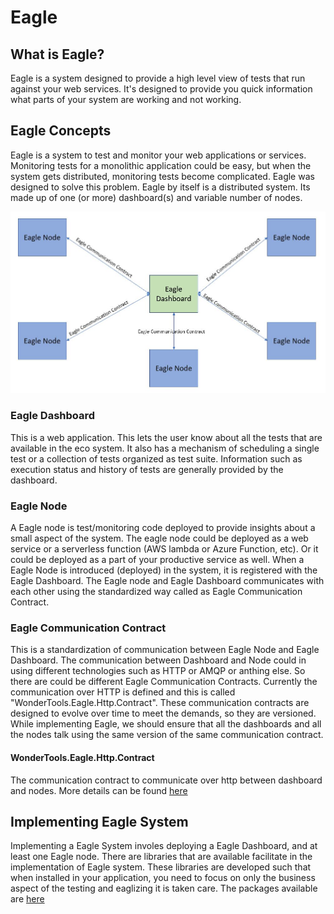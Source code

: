 # Eagle

## What is Eagle?
Eagle is a system designed to provide a high level view of tests that run against your web services. It's designed to provide you quick information what parts of your system are working and not working.

## Eagle Concepts
Eagle is a system to test and monitor your web applications or services. Monitoring tests for a monolithic application could be easy, but when the system gets distributed, monitoring tests become complicated. Eagle was designed to solve this problem. Eagle by itself is a distributed system. Its made up of one (or more) dashboard(s) and variable number of nodes.

![Block Diagram of Eagle](https://raw.githubusercontent.com/WonderTools/Eagle.Documentation/master/block-diagram.JPG)

### Eagle Dashboard
This is a web application. This lets the user know about all the tests that are available in the eco system. It also has a mechanism of scheduling a single test or a collection of tests organized as test suite. Information such as execution status and history of tests are generally provided by the dashboard.

### Eagle Node
A Eagle node is test/monitoring code deployed to provide insights about a small aspect of the system. The eagle node could be deployed as a web service or a serverless function  (AWS lambda or Azure Function, etc). Or it could be deployed as a part of your productive service as well. When a Eagle Node is introduced (deployed) in the system, it is registered with the Eagle Dashboard. The Eagle node and Eagle Dashboard communicates with each other using the standardized way called as Eagle Communication Contract.

### Eagle Communication Contract
This is a standardization of communication between Eagle Node and Eagle Dashboard. The communication between Dashboard and Node could in using different technologies such as HTTP or AMQP or anthing else. So there are could be different Eagle Communication Contracts. Currently the communication over HTTP is defined and this is called "WonderTools.Eagle.Http.Contract". These communication contracts are designed to evolve over time to meet the demands, so they are versioned. While implementing Eagle, we should ensure that all the dashboards and all the nodes talk using the same version of the same communication contract.

#### WonderTools.Eagle.Http.Contract
The communication contract to communicate over http between dashboard and nodes. More details can be found [here](https://github.com/WonderTools/Eagle.Documentation/blob/master/WonderTools.Eagle.Http.Contract.md#wondertoolseaglehttpcontract)

## Implementing Eagle System
Implementing a Eagle System involes deploying a Eagle Dashboard, and at least one Eagle node. There are libraries that are available facilitate in the implementation of Eagle system. These libraries are developed such that when installed in  your application, you need to focus on only the business aspect of the testing and eaglizing it is taken care. The packages available are [here](https://github.com/WonderTools/Eagle.Documentation/blob/master/ListOfPackages.md#list-of-package-for-building-eagle-components)
